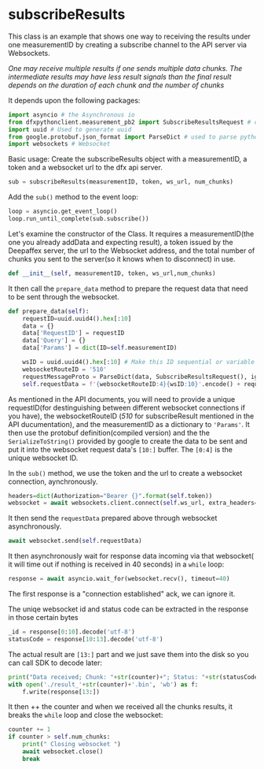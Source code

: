 # subscribeResults

This class is an example that shows one way to receiving the results under one measurementID by creating a subscribe channel to the API server via Websockets.

*One may receive multiple results if one sends multiple data chunks. The intermediate results may have less result signals than the final result depends on the duration of each chunk and the number of chunks*

It depends upon the following packages:

```python
import asyncio # the Asynchronous io 
from dfxpythonclient.measurement_pb2 import SubscribeResultsRequest # compiled version of the protobuf request to subscribe to the results
import uuid # Used to generate uuid
from google.protobuf.json_format import ParseDict # used to parse python dictionary to protobuf
import websockets # Websocket 
```
Basic usage:
Create the subscribeResults object with a measurementID, a token and a websocket url to the dfx api server.
```python
sub = subscribeResults(measurementID, token, ws_url, num_chunks)
```
Add the `sub()` method to the event loop:
```python
loop = asyncio.get_event_loop()
loop.run_until_complete(sub.subscribe())
```
Let's examine the constructor of the Class. It requires a measurementID(the one you already addData and expecting result), a token issued by the Deepaffex server, the url to the Websocket address, and the total number of chunks you sent to the server(so it knows when to disconnect) in use.
```python
def __init__(self, measurementID, token, ws_url,num_chunks)
```
It then call the `prepare_data` method to prepare the request data that need to be sent through the websocket.
```python
def prepare_data(self):
    requestID=uuid.uuid4().hex[:10]
    data = {}
    data['RequestID'] = requestID
    data['Query'] = {}
    data['Params'] = dict(ID=self.measurementID)

    wsID = uuid.uuid4().hex[:10] # Make this ID sequential or variable
    websocketRouteID = '510'
    requestMessageProto = ParseDict(data, SubscribeResultsRequest(), ignore_unknown_fields=True)
    self.requestData = f'{websocketRouteID:4}{wsID:10}'.encode() + requestMessageProto.SerializeToString()
```
As mentioned in the API documents, you will need to provide a unique requestID(for destinguishing between different websocket connections if you have), the websocketRouteID (*510* for subscribeResult mentioned in the API ducumentation), and the measurementID as a dictionary to `'Params'`. It then use the protobuf definition(compiled version) and the the `SerializeToString()` provided by google to create the data to be sent and put it into the websocket request data's `[10:]` buffer. The `[0:4]` is the unique websocket ID. 

In the `sub()` method, we use the token and the url to create a websocket connection, aynchronously.
```python
headers=dict(Authorization="Bearer {}".format(self.token))
websocket = await websockets.client.connect(self.ws_url, extra_headers=headers)
```
It then send the `requestData` prepared above through websocket asynchronously.
```python
await websocket.send(self.requestData)
```
It then asynchronously wait for response data incoming via that websocket( it will time out if nothing is received in 40 seconds) in a `while` loop:
```python
response = await asyncio.wait_for(websocket.recv(), timeout=40)
```
The first response is a "connection established" ack, we can ignore it.

The uniqe websocket id and status code can be extracted in the response in those certain bytes
```python
_id = response[0:10].decode('utf-8')
statusCode = response[10:13].decode('utf-8')
```
The actual result are `[13:]` part and we just save them into the disk so you can call SDK to decode later:
```python
print("Data received; Chunk: "+str(counter)+"; Status: "+str(statusCode))
with open('./result_'+str(counter)+'.bin', 'wb') as f:
    f.write(response[13:])
```
It then ++ the counter and when we received all the chunks results, it breaks the `while` loop and close the websocket:
```python
counter += 1
if counter > self.num_chunks:
    print(" Closing websocket ")
    await websocket.close()
    break
```
